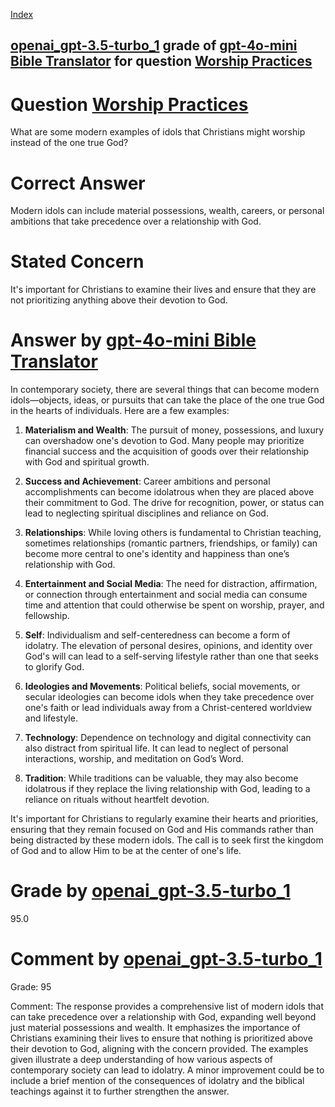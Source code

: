 
[Index](../../../../index.md)
## [openai_gpt-3.5-turbo_1](../../../grading_models/openai_gpt-3.5-turbo_1.md) grade of [gpt-4o-mini Bible Translator](../../../answering_models/gpt-4o-mini_Bible_Translator.md) for question [Worship Practices](../../../questions/Worship_Practices.md)

# Question [Worship Practices](../../../questions/Worship_Practices.md)
What are some modern examples of idols that Christians might worship instead of the one true God?

# Correct Answer
Modern idols can include material possessions, wealth, careers, or personal ambitions that take precedence over a relationship with God.

# Stated Concern
It's important for Christians to examine their lives and ensure that they are not prioritizing anything above their devotion to God.

# Answer by [gpt-4o-mini Bible Translator](../../../answering_models/gpt-4o-mini_Bible_Translator.md)
In contemporary society, there are several things that can become modern idols—objects, ideas, or pursuits that can take the place of the one true God in the hearts of individuals. Here are a few examples:

1. **Materialism and Wealth**: The pursuit of money, possessions, and luxury can overshadow one's devotion to God. Many people may prioritize financial success and the acquisition of goods over their relationship with God and spiritual growth.

2. **Success and Achievement**: Career ambitions and personal accomplishments can become idolatrous when they are placed above their commitment to God. The drive for recognition, power, or status can lead to neglecting spiritual disciplines and reliance on God.

3. **Relationships**: While loving others is fundamental to Christian teaching, sometimes relationships (romantic partners, friendships, or family) can become more central to one's identity and happiness than one’s relationship with God.

4. **Entertainment and Social Media**: The need for distraction, affirmation, or connection through entertainment and social media can consume time and attention that could otherwise be spent on worship, prayer, and fellowship.

5. **Self**: Individualism and self-centeredness can become a form of idolatry. The elevation of personal desires, opinions, and identity over God's will can lead to a self-serving lifestyle rather than one that seeks to glorify God.

6. **Ideologies and Movements**: Political beliefs, social movements, or secular ideologies can become idols when they take precedence over one's faith or lead individuals away from a Christ-centered worldview and lifestyle.

7. **Technology**: Dependence on technology and digital connectivity can also distract from spiritual life. It can lead to neglect of personal interactions, worship, and meditation on God’s Word.

8. **Tradition**: While traditions can be valuable, they may also become idolatrous if they replace the living relationship with God, leading to a reliance on rituals without heartfelt devotion.

It's important for Christians to regularly examine their hearts and priorities, ensuring that they remain focused on God and His commands rather than being distracted by these modern idols. The call is to seek first the kingdom of God and to allow Him to be at the center of one's life.

# Grade by [openai_gpt-3.5-turbo_1](../../../grading_models/openai_gpt-3.5-turbo_1.md)
95.0

# Comment by [openai_gpt-3.5-turbo_1](../../../grading_models/openai_gpt-3.5-turbo_1.md)
Grade: 95

Comment: The response provides a comprehensive list of modern idols that can take precedence over a relationship with God, expanding well beyond just material possessions and wealth. It emphasizes the importance of Christians examining their lives to ensure that nothing is prioritized above their devotion to God, aligning with the concern provided. The examples given illustrate a deep understanding of how various aspects of contemporary society can lead to idolatry. A minor improvement could be to include a brief mention of the consequences of idolatry and the biblical teachings against it to further strengthen the answer.
